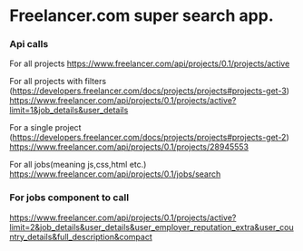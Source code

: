 # Freelancer.com super search app.

### Api calls
For all projects
https://www.freelancer.com/api/projects/0.1/projects/active

For all projects with filters (https://developers.freelancer.com/docs/projects/projects#projects-get-3)
https://www.freelancer.com/api/projects/0.1/projects/active?limit=1&job_details&user_details

For a single project (https://developers.freelancer.com/docs/projects/projects#projects-get-2)
https://www.freelancer.com/api/projects/0.1/projects/28945553

For all jobs(meaning js,css,html etc.)
https://www.freelancer.com/api/projects/0.1/jobs/search


### For jobs component to call
https://www.freelancer.com/api/projects/0.1/projects/active?limit=2&job_details&user_details&user_employer_reputation_extra&user_country_details&full_description&compact